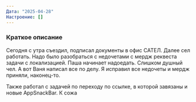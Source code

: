 ```yaml
---
Дата: "2025-04-28"
Настроение: []
---
```

### Краткое описание
Сегодня с утра съездил, подписал документы в офис САТЕЛ. Далее сел работать. Надо было разобраться с недочетами с мердж реквеста задачи с локализацией. Паша начинает надоедать. Слишком душный чел. А вот Ваня написал все по делу. Я исправил все недочеты и мердж приняли, наконец-то.

Также работал с задачей по переходу по ссылке, в которой завязаны и новые AppSnackBar. К сожа